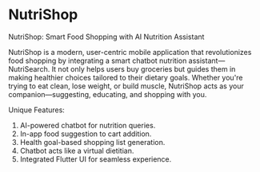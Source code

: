 # NutriShop
NutriShop: Smart Food Shopping with AI Nutrition Assistant

NutriShop is a modern, user-centric mobile application that revolutionizes food shopping by integrating a smart chatbot nutrition assistant—NutriSearch. It not only helps users buy groceries but guides them in making healthier choices tailored to their dietary goals. Whether you're trying to eat clean, lose weight, or build muscle, NutriShop acts as your companion—suggesting, educating, and shopping with you.

Unique Features:
1. AI-powered chatbot for nutrition queries.
2. In-app food suggestion to cart addition.
3. Health goal-based shopping list generation.
4. Chatbot acts like a virtual dietitian.
5. Integrated Flutter UI for seamless experience.
